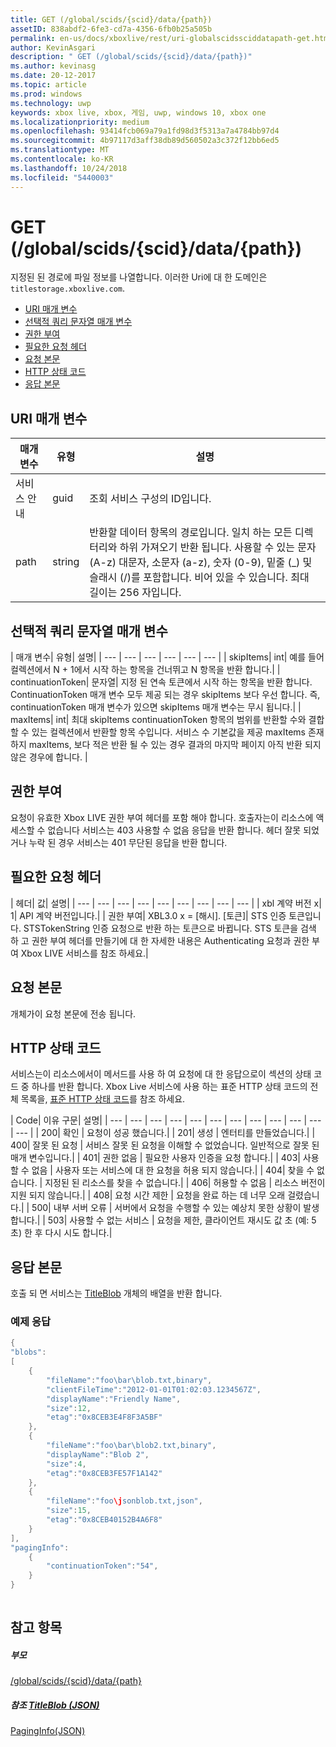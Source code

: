 ```yaml
---
title: GET (/global/scids/{scid}/data/{path})
assetID: 838abdf2-6fe3-cd7a-4356-6fb0b25a505b
permalink: en-us/docs/xboxlive/rest/uri-globalscidssciddatapath-get.html
author: KevinAsgari
description: " GET (/global/scids/{scid}/data/{path})"
ms.author: kevinasg
ms.date: 20-12-2017
ms.topic: article
ms.prod: windows
ms.technology: uwp
keywords: xbox live, xbox, 게임, uwp, windows 10, xbox one
ms.localizationpriority: medium
ms.openlocfilehash: 93414fcb069a79a1fd98d3f5313a7a4784bb97d4
ms.sourcegitcommit: 4b97117d3aff38db89d560502a3c372f12bb6ed5
ms.translationtype: MT
ms.contentlocale: ko-KR
ms.lasthandoff: 10/24/2018
ms.locfileid: "5440003"
---
```

# <a name="get-globalscidssciddatapath"></a>GET (/global/scids/{scid}/data/{path})
지정된 된 경로에 파일 정보를 나열합니다. 이러한 Uri에 대 한 도메인은 `titlestorage.xboxlive.com`.
 
  * [URI 매개 변수](#ID4EX)
  * [선택적 쿼리 문자열 매개 변수](#ID4ECB)
  * [권한 부여](#ID4EWC)
  * [필요한 요청 헤더](#ID4EDD)
  * [요청 본문](#ID4EME)
  * [HTTP 상태 코드](#ID4EZE)
  * [응답 본문](#ID4EMCAC)
 
<a id="ID4EX"></a>

 
## <a name="uri-parameters"></a>URI 매개 변수
 
| 매개 변수| 유형| 설명| 
| --- | --- | --- | 
| 서비스 안내| guid| 조회 서비스 구성의 ID입니다.| 
| path| string| 반환할 데이터 항목의 경로입니다. 일치 하는 모든 디렉터리와 하위 가져오기 반환 됩니다. 사용할 수 있는 문자 (A-z) 대문자, 소문자 (a-z), 숫자 (0-9), 밑줄 (_) 및 슬래시 (/)를 포함합니다. 비어 있을 수 있습니다. 최대 길이는 256 자입니다.| 
  
<a id="ID4ECB"></a>

 
## <a name="optional-query-string-parameters"></a>선택적 쿼리 문자열 매개 변수 
 
| 매개 변수| 유형| 설명| 
| --- | --- | --- | --- | --- | --- | 
| skipItems| int| 예를 들어 컬렉션에서 N + 1에서 시작 하는 항목을 건너뛰고 N 항목을 반환 합니다.| 
| continuationToken| 문자열| 지정 된 연속 토큰에서 시작 하는 항목을 반환 합니다. ContinuationToken 매개 변수 모두 제공 되는 경우 skipItems 보다 우선 합니다. 즉, continuationToken 매개 변수가 있으면 skipItems 매개 변수는 무시 됩니다.| 
| maxItems| int| 최대 skipItems continuationToken 항목의 범위를 반환할 수와 결합할 수 있는 컬렉션에서 반환할 항목 수입니다. 서비스 수 기본값을 제공 maxItems 존재 하지 maxItems, 보다 적은 반환 될 수 있는 경우 결과의 마지막 페이지 아직 반환 되지 않은 경우에 합니다. | 
  
<a id="ID4EWC"></a>

 
## <a name="authorization"></a>권한 부여 
 
요청이 유효한 Xbox LIVE 권한 부여 헤더를 포함 해야 합니다. 호출자는이 리소스에 액세스할 수 없습니다 서비스는 403 사용할 수 없음 응답을 반환 합니다. 헤더 잘못 되었거나 누락 된 경우 서비스는 401 무단된 응답을 반환 합니다. 
  
<a id="ID4EDD"></a>

 
## <a name="required-request-headers"></a>필요한 요청 헤더
 
| 헤더| 값| 설명| 
| --- | --- | --- | --- | --- | --- | --- | --- | --- | 
| xbl 계약 버전 x| 1| API 계약 버전입니다.| 
| 권한 부여| XBL3.0 x = [해시]. [토큰]| STS 인증 토큰입니다. STSTokenString 인증 요청으로 반환 하는 토큰으로 바뀝니다. STS 토큰을 검색 하 고 권한 부여 헤더를 만들기에 대 한 자세한 내용은 Authenticating 요청과 권한 부여 Xbox LIVE 서비스를 참조 하세요.| 
  
<a id="ID4EME"></a>

 
## <a name="request-body"></a>요청 본문 
 
개체가이 요청 본문에 전송 됩니다.
  
<a id="ID4EZE"></a>

 
## <a name="http-status-codes"></a>HTTP 상태 코드 
 
서비스는이 리소스에서이 메서드를 사용 하 여 요청에 대 한 응답으로이 섹션의 상태 코드 중 하나를 반환 합니다. Xbox Live 서비스에 사용 하는 표준 HTTP 상태 코드의 전체 목록을, [표준 HTTP 상태 코드](../../additional/httpstatuscodes.md)를 참조 하세요.
 
| Code| 이유 구문| 설명| 
| --- | --- | --- | --- | --- | --- | --- | --- | --- | --- | --- | --- | 
| 200| 확인 | 요청이 성공 했습니다.| 
| 201| 생성 | 엔터티를 만들었습니다.| 
| 400| 잘못 된 요청 | 서비스 잘못 된 요청을 이해할 수 없었습니다. 일반적으로 잘못 된 매개 변수입니다.| 
| 401| 권한 없음 | 필요한 사용자 인증을 요청 합니다.| 
| 403| 사용할 수 없음 | 사용자 또는 서비스에 대 한 요청을 허용 되지 않습니다.| 
| 404| 찾을 수 없습니다. | 지정된 된 리소스를 찾을 수 없습니다.| 
| 406| 허용할 수 없음 | 리소스 버전이 지원 되지 않습니다.| 
| 408| 요청 시간 제한 | 요청을 완료 하는 데 너무 오래 걸렸습니다.| 
| 500| 내부 서버 오류 | 서버에서 요청을 수행할 수 있는 예상치 못한 상황이 발생 합니다.| 
| 503| 사용할 수 없는 서비스 | 요청을 제한, 클라이언트 재시도 값 초 (예: 5 초) 한 후 다시 시도 합니다.| 
  
<a id="ID4EMCAC"></a>

 
## <a name="response-body"></a>응답 본문
 
호출 되 면 서비스는 [TitleBlob](../../json/json-titleblob.md) 개체의 배열을 반환 합니다. 
 
<a id="ID4E1CAC"></a>

 
### <a name="sample-response"></a>예제 응답
 

```cpp
{
"blobs":
[
    {
        "fileName":"foo\bar\blob.txt,binary",
        "clientFileTime":"2012-01-01T01:02:03.1234567Z",
        "displayName":"Friendly Name",
        "size":12,
        "etag":"0x8CEB3E4F8F3A5BF"
    },
    {
        "fileName":"foo\bar\blob2.txt,binary",
        "displayName":"Blob 2",
        "size":4,
        "etag":"0x8CEB3FE57F1A142"
    },
    {
        "fileName":"foo\jsonblob.txt,json",
        "size":15,
        "etag":"0x8CEB40152B4A6F8"
    }
],
"pagingInfo":
    {
        "continuationToken":"54",
    }
}
         
```

   
<a id="ID4EGDAC"></a>

 
## <a name="see-also"></a>참고 항목
 
<a id="ID4EIDAC"></a>

 
##### <a name="parent"></a>부모  

[/global/scids/{scid}/data/{path}](uri-globalscidssciddatapath.md)

  
<a id="ID4EUDAC"></a>

 
##### <a name="reference--titleblob-jsonjsonjson-titleblobmd"></a>참조 [TitleBlob (JSON)](../../json/json-titleblob.md)

 [PagingInfo(JSON)](../../json/json-paginginfo.md)

   